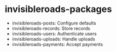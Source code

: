 invisibleroads-packages
=======================
- invisibleroads-posts: Configure defaults
- invisibleroads-records: Store records
- invisibleroads-users: Authenticate users
- invisibleroads-uploads: Handle uploads
- invisibleroads-payments: Accept payments
